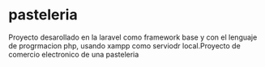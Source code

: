 # pasteleria
Proyecto desarollado en la laravel como framework base y con el lenguaje de progrmacion php, usando xampp como serviodr local.Proyecto de comercio electronico de una pasteleria
